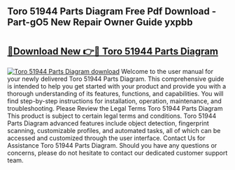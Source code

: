 ## Toro 51944 Parts Diagram Free Pdf Download - Part-gO5 New Repair Owner Guide yxpbb

# <h2><a href="http://dfp1rp.blite.top/?on=Toro+51944+Parts+Diagram">🔗Download New 👉🔴 Toro 51944 Parts Diagram</a></h2>

[![Toro 51944 Parts Diagram download](https://i.imgur.com/lujVjoI.png)](http://dfp1rp.blite.top/?on=Toro+51944+Parts+Diagram)
Welcome to the user manual for your newly delivered Toro 51944 Parts Diagram. This comprehensive guide is intended to help you get started with your product and provide you with a thorough understanding of its features, functions, and capabilities. You will find step-by-step instructions for installation, operation, maintenance, and troubleshooting. Please Review the Legal Terms Toro 51944 Parts Diagram This product is subject to certain legal terms and conditions. Toro 51944 Parts Diagram advanced features include object detection, fingerprint scanning, customizable profiles, and automated tasks, all of which can be accessed and customized through the user interface. Contact Us for Assistance Toro 51944 Parts Diagram. Should you have any questions or concerns, please do not hesitate to contact our dedicated customer support team.
